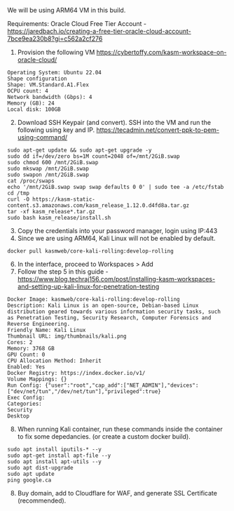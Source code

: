 We will be using ARM64 VM in this build.

Requirements: Oracle Cloud Free Tier Account - https://jaredbach.io/creating-a-free-tier-oracle-cloud-account-7bce9ea230b8?gi=c562a2cf276

1. Provision the following VM
https://cybertoffy.com/kasm-workspace-on-oracle-cloud/
```
Operating System: Ubuntu 22.04
Shape configuration
Shape: VM.Standard.A1.Flex
OCPU count: 4
Network bandwidth (Gbps): 4
Memory (GB): 24
Local disk: 100GB
```

2. Download SSH Keypair (and convert). SSH into the VM and run the following using key and IP.
https://tecadmin.net/convert-ppk-to-pem-using-command/
```
sudo apt-get update && sudo apt-get upgrade -y
sudo dd if=/dev/zero bs=1M count=2048 of=/mnt/2GiB.swap
sudo chmod 600 /mnt/2GiB.swap
sudo mkswap /mnt/2GiB.swap
sudo swapon /mnt/2GiB.swap
cat /proc/swaps
echo '/mnt/2GiB.swap swap swap defaults 0 0' | sudo tee -a /etc/fstab
cd /tmp
curl -O https://kasm-static-content.s3.amazonaws.com/kasm_release_1.12.0.d4fd8a.tar.gz
tar -xf kasm_release*.tar.gz
sudo bash kasm_release/install.sh
```

3. Copy the credentials into your password manager, login using IP:443
4. Since we are using ARM64, Kali Linux will not be enabled by default. 
```
docker pull kasmweb/core-kali-rolling:develop-rolling
```
6. In the interface, proceed to Workspaces > Add
7. Follow the step 5 in this guide - https://www.blog.techraj156.com/post/installing-kasm-workspaces-and-setting-up-kali-linux-for-penetration-testing
```
Docker Image: kasmweb/core-kali-rolling:develop-rolling
Description: Kali Linux is an open-source, Debian-based Linux distribution geared towards various information security tasks, such as Penetration Testing, Security Research, Computer Forensics and Reverse Engineering.
Friendly Name: Kali Linux
Thumbnail URL: img/thumbnails/kali.png
Cores: 2
Memory: 3768 GB
GPU Count: 0
CPU Allocation Method: Inherit
Enabled: Yes
Docker Registry: https://index.docker.io/v1/
Volume Mappings: {}
Run Config: {"user":"root","cap_add":["NET_ADMIN"],"devices":["dev/net/tun","/dev/net/tun"],"privileged":true}
Exec Config: 
Categories: 
Security
Desktop
```
8. When running Kali container, run these commands inside the container to fix some depedancies. (or create a custom docker build).

```
sudo apt install iputils-* --y 
sudo apt-get install apt-file --y 
sudo apt install apt-utils --y
sudo apt dist-upgrade
sudo apt update
ping google.ca
```

8. Buy domain, add to Cloudflare for WAF, and generate SSL Certificate (recommended).
